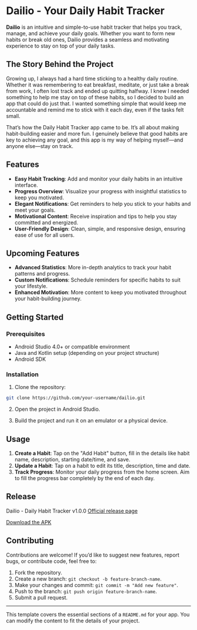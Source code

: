 # Dailio - Your Daily Habit Tracker

**Dailio** is an intuitive and simple-to-use habit tracker that helps you track, manage, and achieve your daily goals. Whether you want to form new habits or break old ones, Dailio provides a seamless and motivating experience to stay on top of your daily tasks.

## The Story Behind the Project  

Growing up, I always had a hard time sticking to a healthy daily routine. Whether it was remembering to eat breakfast, meditate, or just take a break from work, I often lost track and ended up quitting halfway. I knew I needed something to help me stay on top of these habits, so I decided to build an app that could do just that. I wanted something simple that would keep me accountable and remind me to stick with it each day, even if the tasks felt small.

That’s how the Daily Habit Tracker app came to be. It’s all about making habit-building easier and more fun. I genuinely believe that good habits are key to achieving any goal, and this app is my way of helping myself—and anyone else—stay on track.

## Features

- **Easy Habit Tracking**: Add and monitor your daily habits in an intuitive interface.
- **Progress Overview**: Visualize your progress with insightful statistics to keep you motivated.
- **Elegant Notifications**: Get reminders to help you stick to your habits and meet your goals.
- **Motivational Content**: Receive inspiration and tips to help you stay committed and energized.
- **User-Friendly Design**: Clean, simple, and responsive design, ensuring ease of use for all users.

## Upcoming Features

- **Advanced Statistics**: More in-depth analytics to track your habit patterns and progress.
- **Custom Notifications**: Schedule reminders for specific habits to suit your lifestyle.
- **Enhanced Motivation**: More content to keep you motivated throughout your habit-building journey.

## Getting Started

### Prerequisites
- Android Studio 4.0+ or compatible environment
- Java and Kotlin setup (depending on your project structure)
- Android SDK

### Installation

1. Clone the repository:

```bash
git clone https://github.com/your-username/dailio.git
```

2. Open the project in Android Studio.

3. Build the project and run it on an emulator or a physical device.

## Usage

1. **Create a Habit**: Tap on the "Add Habit" button, fill in the details like habit name, description, starting date/time, and save.
2. **Update a Habit**: Tap on a habit to edit its title, description, time and date.
3.  **Track Progress**: Monitor your daily progress from the home screen. Aim to fill the progress bar completely by the end of each day.

## Release
Dailio - Daily Habit Tracker v1.0.0
[Official release page](https://github.com/AtlasLioness/Daily-Habit-Tracker-ALX-Project/releases/tag/v1.0.0)

[Download the APK](https://github.com/AtlasLioness/Daily-Habit-Tracker-ALX-Project/releases/download/v1.0.0/app-release.apk)


## Contributing

Contributions are welcome! If you’d like to suggest new features, report bugs, or contribute code, feel free to:

1. Fork the repository.
2. Create a new branch: `git checkout -b feature-branch-name`.
3. Make your changes and commit: `git commit -m "Add new feature"`.
4. Push to the branch: `git push origin feature-branch-name`.
5. Submit a pull request.

---

This template covers the essential sections of a `README.md` for your app. You can modify the content to fit the details of your project.

